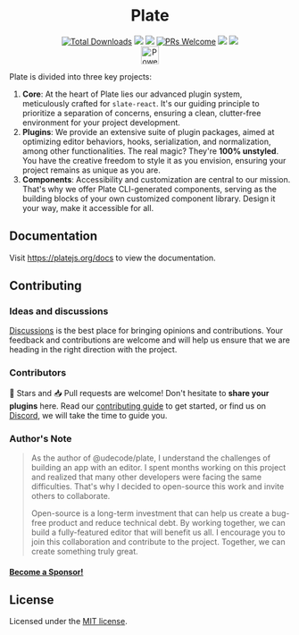 <h1 align="center">
Plate
</h1>

<p>
<div align="center">
  <a href="https://www.npmjs.com/package/@udecode/plate-core"><img src="https://img.shields.io/npm/dm/@udecode/plate-core.svg" alt="Total Downloads"></a>
  <a target="_blank" href="https://github.com/udecode/plate/releases/latest"><img src="https://img.shields.io/github/v/release/udecode/plate" /></a>
  <a target="_blank" href="https://plate.udecode.io/docs/playground" alt="Live Demo"><img src="https://img.shields.io/badge/Live%20Demo-blue" /></a>
  <a target="_blank" href="CONTRIBUTING.md"><img src="https://img.shields.io/badge/PRs-welcome-brightgreen.svg" alt="PRs Welcome"></a>
  <a target="_blank" href="https://github.com/udecode/plate/blob/main/LICENSE"><img src="https://badgen.now.sh/badge/license/MIT" /></a>
  <a target="_blank" href="https://discord.gg/mAZRuBzGM3"><img src="https://img.shields.io/badge/chat-on%20discord-7289da.svg?sanitize=true" /></a>
</div>
<div align="center">
<a href="https://vercel.com/?utm_source=udecode&utm_campaign=oss"><img height="32" src="https://styled-icons.dev/powered-by-vercel.svg" alt="Powered by Vercel" /></a>
</div>
</p>

Plate is divided into three key projects:

1. **Core**: At the heart of Plate lies our advanced plugin system, meticulously crafted for `slate-react`. It's our guiding principle to prioritize a separation of concerns, ensuring a clean, clutter-free environment for your project development.
2. **Plugins**: We provide an extensive suite of plugin packages, aimed at optimizing editor behaviors, hooks, serialization, and normalization, among other functionalities. The real magic? They're **100% unstyled**. You have the creative freedom to style it as you envision, ensuring your project remains as unique as you are.
3. **Components**: Accessibility and customization are central to our mission. That's why we offer Plate CLI-generated components, serving as the building blocks of your own customized component library. Design it your way, make it accessible for all.

## Documentation

Visit https://platejs.org/docs to view the documentation.

## Contributing

### Ideas and discussions

[Discussions](https://github.com/udecode/plate/discussions) is the best
place for bringing opinions and contributions. Your feedback and contributions are welcome and will help us ensure that we are heading in the right direction with the project.

### Contributors

🌟 Stars and 📥 Pull requests are welcome! Don't hesitate to **share
your plugins** here. Read our [contributing guide](CONTRIBUTING.md) to
get started, or find us on
[Discord](https://discord.gg/mAZRuBzGM3), we will take
the time to guide you.

### Author's Note

> As the author of @udecode/plate, I understand the challenges of building an app with an editor. I spent months working on this project and realized that many other developers were facing the same difficulties. That's why I decided to open-source this work and invite others to collaborate.
> 
> Open-source is a long-term investment that can help us create a bug-free product and reduce technical debt. By working together, we can build a fully-featured editor that will benefit us all. I encourage you to join this collaboration and contribute to the project. Together, we can create something truly great.

#### [Become a Sponsor!](https://github.com/sponsors/zbeyens)

## License

Licensed under the [MIT license](LICENSE).
